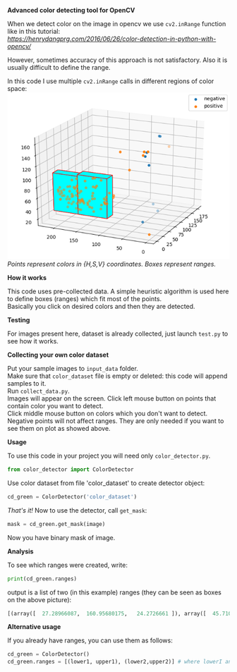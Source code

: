 **Advanced color detecting tool for OpenCV**

When we detect color on the image in opencv we use `cv2.inRange` function like in this tutorial:  
*https://henrydangprg.com/2016/06/26/color-detection-in-python-with-opencv/*

However, sometimes accuracy of this approach is not satisfactory. Also it is usually difficult to define the range.

In this code I use multiple `cv2.inRange` calls in different regions of color space:  
![](Figure_1.png)  
*Points represent colors in {H,S,V} coordinates. Boxes represent ranges.*

**How it works**

This code uses pre-collected data. A simple heuristic algorithm is used here to define boxes (ranges) which fit most of the points.  
Basically you click on desired colors and then they are detected.

**Testing**

For images present here, dataset is already collected, just launch `test.py` to see how it works.

**Collecting your own color dataset**

Put your sample images to `input_data` folder.  
Make sure that `color_dataset` file is empty or deleted: this code will append samples to it.  
Run `collect_data.py`.  
Images will appear on the screen. Click left mouse button on points that contain color you want to detect.  
Click middle mouse button on colors which you don't want to detect. Negative points will not affect ranges. They are only needed if you want to see them on plot as showed above.

**Usage**

To use this code in your project you will need only `color_detector.py`.  
```Python
from color_detector import ColorDetector
```
Use color dataset from file 'color_dataset' to create detector object:
```Python
cd_green = ColorDetector('color_dataset')
```
*That's it!* Now to use the detector, call `get_mask`:
```Python
mask = cd_green.get_mask(image)
```
Now you have binary mask of image.  

**Analysis**

To see which ranges were created, write:
```Python
print(cd_green.ranges)
```
output is a list of two (in this example) ranges (they can be seen as boxes on the above picture):
```Python
[(array([  27.28966087,  160.95680175,   24.2726661 ]), array([  45.71033913,  226.04319825,   96.7273339 ])), (array([  27.12217638,  106.1456087 ,   24.15146678]), array([  47.87782362,  170.8543913 ,   99.84853322]))]
```

**Alternative usage**

If you already have ranges, you can use them as follows:
```Python
cd_green = ColorDetector()
cd_green.ranges = [(lower1, upper1), (lower2,upper2)] # where lowerI and upperI are numpy arrays representing colors
```
